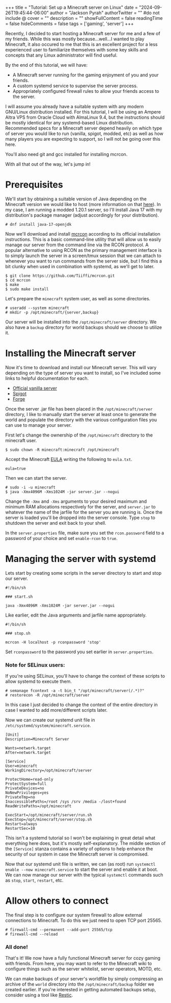 +++
title = "Tutorial: Set up a Minecraft server on Linux"
date = "2024-09-26T19:45:44-06:00"
author = "Jackson Pyrah"
authorTwitter = "" #do not include @
cover = ""
description = ""
showFullContent = false
readingTime = false
hideComments = false
tags = ['gaming', 'server']
+++

Recently, I decided to start hosting a Minecraft server for me and a few of my friends. While this was mostly because...well...I wanted to play Minecraft, it also occured to me that this is an excellent project for a less experienced user to familiarize themselves with some key skills and concepts that any Linux administrator will find useful.

By the end of this tutorial, we will have:
- A Minecraft server running for the gaming enjoyment of you and your friends.
- A custom systemd service to supervise the server process.
- Appropriately configured firewall rules to allow your friends access to the server.


I will assume you already have a suitable system with any modern GNU/Linux distribution installed. For this tutorial, I will be using an Ampere Altra VPS from Oracle Cloud with AlmaLinux 9.4, but the instructions should be mostly identical for any systemd-based Linux distribution. Recommended specs for a Minecraft server depend heavily on which type of server you would like to run (vanilla, spigot, modded, etc) as well as how many players you are expecting to support, so I will not be going over this here.

You'll also need git and gcc installed for installing mcrcon.

With all that out of the way, let's jump in!

# Prerequisites

We'll start by obtaining a suitable version of Java depending on the Minecraft version we would like to host (more information on that [here](https://docs.mcserversoft.com/advanced/java-version)). In my case, I am running a modded 1.20.1 server, so I'll install Java 17 with my distribution's package manager (adjust accordingly for your distribution).

``` 
# dnf install java-17-openjdk 

```

Now we'll download and install [mcrcon](https://github.com/Tiiffi/mcrcon) according to its official installation instructions. This is a basic command-line utility that will allow us to easily manage our server from the command line via the RCON protocol. A popular alternative to using RCON as the primary management interface is to simply launch the server in a screen/tmux session that we can attach to whenever you want to run commands from the server side, but I find this a bit clunky when used in combination with systemd, as we'll get to later.

```
$ git clone https://github.com/Tiiffi/mcrcon.git
$ cd mcrcon
$ make
$ sudo make install
```

Let's prepare the ```minecraft``` system user, as well as some directories.

```
# useradd --system minecraft
# mkdir -p /opt/minecraft/{server,backup}
```

Our server will be installed into the ```/opt/minecraft/server``` directory. We also have a ```backup``` directory for world backups should we choose to utilize it.

# Installing the Minecraft server

Now it's time to download and install our Minecraft server. This will vary depending on the type of server you want to install, so I've included some links to helpful documentation for each.

- [Official vanilla server](https://www.minecraft.net/en-us/download/server)
- [Spigot](https://www.spigotmc.org/wiki/spigot-installation/)
- [Forge](https://minecraft.fandom.com/wiki/Tutorials/Setting_up_a_Minecraft_Forge_server)


Once the server .jar file has been placed in the ```/opt/minecraft/server``` directory, I like to manually start the server at least once to generate the world and populate the directory with the various configuration files you can use to manage your server.

First let's change the ownership of the ```/opt/minecraft``` directory to the minecraft user.

```
$ sudo chown -R minecraft:minecraft /opt/minecraft
```
Accept the Minecraft [EULA](https://aka.ms/MinecraftEULA) writing the following to ```eula.txt```.
```
eula=true

```
Then we can start the server.

```
# sudo -i -u minecraft
$ java -Xmx4096M -Xms1024M -jar server.jar --nogui
```

Change the ```-Xmx``` and ```-Xms``` arguments to your desired maximum and minimum RAM allocations respectively for the server, and ```server.jar``` to whatever the name of the jarfile for the server you are running is. Once the server is loaded you'll be dropped into the server console. Type ```stop``` to shutdown the server and exit back to your shell.

In the ```server.properties``` file, make sure you set the ```rcon.password``` field to a password of your choice and set ```enable-rcon``` to ```true```.

# Managing the server with systemd

Lets start by creating some scripts in the server directory to start and stop our server.

```
#!/bin/sh

### start.sh

java -Xmx4096M -Xms1024M -jar server.jar --nogui
```
Like earlier, edit the Java arguments and jarfile name appropriately.

```
#!/bin/sh

### stop.sh

mcrcon -H localhost -p rconpassword 'stop'
```
Set ```rconpassword``` to the password you set earlier in ```server.properties```.

### Note for SELinux users: ###

If you're using SELinux, you'll have to change the context of these scripts to allow systemd to execute them.

```
# semanage fcontext -a -t bin_t "/opt/minecraft/server(/.*)?"
# restorecon -R /opt/minecraft/server
```

In this case I just decided to change the context of the entire directory in case I wanted to add more/different scripts later.

Now we can create our systemd unit file in ```/etc/systemd/system/minecraft.service```.

```
[Unit]
Description=Minecraft Server

Wants=network.target
After=network.target

[Service]
User=minecraft
WorkingDirectory=/opt/minecraft/server

ProtectHome=read-only
ProtectSystem=full
PrivateDevices=no
NoNewPrivileges=yes
PrivateTmp=no
InaccessiblePaths=/root /sys /srv /media -/lost+found
ReadWritePaths=/opt/minecraft

ExecStart=/opt/minecraft/server/run.sh
ExecStop=/opt/minecraft/server/stop.sh
Restart=always
RestartSec=10
```

This isn't a systemd tutorial so I won't be explaining in great detail what everything here does, but it's mostly self-explanatory. The middle section of the ```[Service]``` stanza contains a variety of options to help enhance the security of our system in case the Minecraft server is compromised.

Now that our systemd unit file is written, we can (as root) run ```systemctl enable --now minecraft.service``` to start the server and enable it at boot. We can now manage our server with the typical ```systemctl``` commands such as ```stop```, ```start```, ```restart```, etc.


# Allow others to connect

The final step is to configure our system firewall to allow external connections to Minecraft. To do this we just need to open TCP port 25565.

```
# firewall-cmd --permanent --add-port 25565/tcp
# firewall-cmd --reload
```

### All done!

That's it! We now have a fully functional Minecraft server for cozy gaming with friends. From here, you may want to refer to the Minecraft wiki to configure things such as the server whitelist, server operators, MOTD, etc.

We can make backups of your server's worldfile by simply compressing an archive of the ```world``` directory into the ```/opt/minecraft/backup``` folder we created earlier. If you're interested in getting automated backups setup, consider using a tool like [Restic](https://restic.net/).
